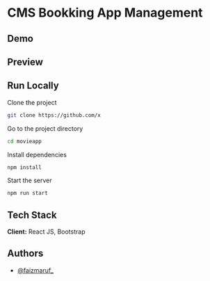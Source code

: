 # CMS Bookking App Management

## Demo

## Preview

## Run Locally

Clone the project

```bash
git clone https://github.com/x
```

Go to the project directory

```bash
cd movieapp
```

Install dependencies

```bash
npm install
```

Start the server

```bash
npm run start
```

## Tech Stack

**Client:** React JS, Bootstrap

## Authors

- [@faizmaruf\_](https://www.instagram.com/faizmaruf_/)
